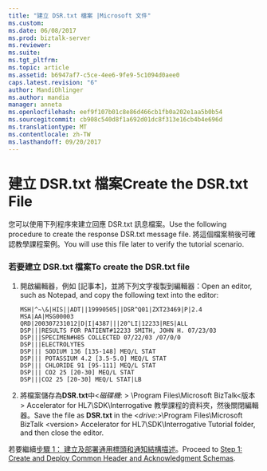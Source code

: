 ```yaml
---
title: "建立 DSR.txt 檔案 |Microsoft 文件"
ms.custom: 
ms.date: 06/08/2017
ms.prod: biztalk-server
ms.reviewer: 
ms.suite: 
ms.tgt_pltfrm: 
ms.topic: article
ms.assetid: b6947af7-c5ce-4ee6-9fe9-5c1094d0aee0
caps.latest.revision: "6"
author: MandiOhlinger
ms.author: mandia
manager: anneta
ms.openlocfilehash: eef9f107b01c8e86d466cb1fb0a202e1aa5b0b54
ms.sourcegitcommit: cb908c540d8f1a692d01dc8f313e16cb4b4e696d
ms.translationtype: MT
ms.contentlocale: zh-TW
ms.lasthandoff: 09/20/2017
---
```

# <a name="create-the-dsrtxt-file"></a><span data-ttu-id="87b24-102">建立 DSR.txt 檔案</span><span class="sxs-lookup"><span data-stu-id="87b24-102">Create the DSR.txt File</span></span>
<span data-ttu-id="87b24-103">您可以使用下列程序來建立回應 DSR.txt 訊息檔案。</span><span class="sxs-lookup"><span data-stu-id="87b24-103">Use the following procedure to create the response DSR.txt message file.</span></span> <span data-ttu-id="87b24-104">將這個檔案稍後可確認教學課程案例。</span><span class="sxs-lookup"><span data-stu-id="87b24-104">You will use this file later to verify the tutorial scenario.</span></span>  
  
### <a name="to-create-the-dsrtxt-file"></a><span data-ttu-id="87b24-105">若要建立 DSR.txt 檔案</span><span class="sxs-lookup"><span data-stu-id="87b24-105">To create the DSR.txt file</span></span>  
  
1.  <span data-ttu-id="87b24-106">開啟編輯器，例如 [記事本]，並將下列文字複製到編輯器：</span><span class="sxs-lookup"><span data-stu-id="87b24-106">Open an editor, such as Notepad, and copy the following text into the editor:</span></span>  
  
    ```  
    MSH|^~\&|HIS||ADT||19990505||DSR^Q01|ZXT23469|P|2.4  
    MSA|AA|MSG00003  
    QRD|200307231012|D|I|4387|||20^LI|12233|RES|ALL  
    DSP|||RESULTS FOR PATIENT#12233 SMITH, JOHN H. 07/23/03  
    DSP|||SPECIMEN#H85 COLLECTED 07/22/03 /07/0/0  
    DSP|||ELECTROLYTES  
    DSP||| SODIUM 136 [135-148] MEQ/L STAT  
    DSP||| POTASSIUM 4.2 [3.5-5.0] MEQ/L STAT  
    DSP||| CHLORIDE 91 [95-111] MEQ/L STAT  
    DSP||| CO2 25 [20-30] MEQ/L STAT  
    DSP|||CO2 25 [20-30] MEQ/L STAT|LB  
    ```  
  
2.  <span data-ttu-id="87b24-107">將檔案儲存為**DSR.txt**中\<*磁碟機*: > \Program Files\Microsoft BizTalk\<版本 > Accelerator for HL7\SDK\Interrogative 教學課程的資料夾，然後關閉編輯器。</span><span class="sxs-lookup"><span data-stu-id="87b24-107">Save the file as **DSR.txt** in the \<*drive*:>\Program Files\Microsoft BizTalk \<version> Accelerator for HL7\SDK\Interrogative Tutorial folder, and then close the editor.</span></span>  
  
 <span data-ttu-id="87b24-108">若要繼續[步驟 1： 建立及部署通用標頭和通知結構描述](../../adapters-and-accelerators/accelerator-hl7/step-1-create-and-deploy-common-header-and-acknowledgment-schemas.md)。</span><span class="sxs-lookup"><span data-stu-id="87b24-108">Proceed to [Step 1: Create and Deploy Common Header and Acknowledgment Schemas](../../adapters-and-accelerators/accelerator-hl7/step-1-create-and-deploy-common-header-and-acknowledgment-schemas.md).</span></span>